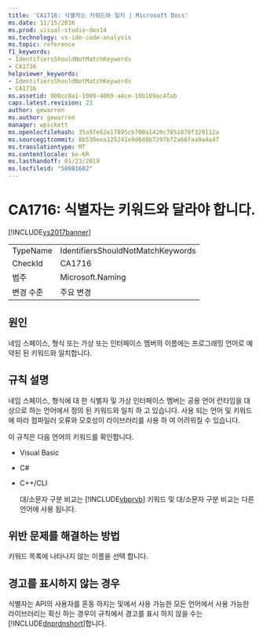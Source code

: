 ```yaml
---
title: 'CA1716: 식별자는 키워드와 일치 | Microsoft Docs'
ms.date: 11/15/2016
ms.prod: visual-studio-dev14
ms.technology: vs-ide-code-analysis
ms.topic: reference
f1_keywords:
- IdentifiersShouldNotMatchKeywords
- CA1716
helpviewer_keywords:
- IdentifiersShouldNotMatchKeywords
- CA1716
ms.assetid: 900cc8a1-1089-4069-a4ce-10b109ac4fab
caps.latest.revision: 23
author: gewarren
ms.author: gewarren
manager: wpickett
ms.openlocfilehash: 35a97e62e17895cb700a1420c7851878f329112a
ms.sourcegitcommit: 8b538eea125241e9d6d8b7297b72a66faa9a4a47
ms.translationtype: MT
ms.contentlocale: ko-KR
ms.lasthandoff: 01/23/2019
ms.locfileid: "58981602"
---
```

# <a name="ca1716-identifiers-should-not-match-keywords"></a>CA1716: 식별자는 키워드와 달라야 합니다.
[!INCLUDE[vs2017banner](../includes/vs2017banner.md)]

|||
|-|-|
|TypeName|IdentifiersShouldNotMatchKeywords|
|CheckId|CA1716|
|범주|Microsoft.Naming|
|변경 수준|주요 변경|

## <a name="cause"></a>원인
 네임 스페이스, 형식 또는 가상 또는 인터페이스 멤버의 이름에는 프로그래밍 언어로 예약된 된 키워드와 일치합니다.

## <a name="rule-description"></a>규칙 설명
 네임 스페이스, 형식에 대 한 식별자 및 가상 인터페이스 멤버는 공용 언어 런타임을 대상으로 하는 언어에서 정의 된 키워드와 일치 하 고 있습니다. 사용 되는 언어 및 키워드에 따라 컴파일러 오류와 모호성이 라이브러리를 사용 하 여 어려워질 수 있습니다.

 이 규칙은 다음 언어의 키워드를 확인합니다.

- Visual Basic

- C#

- C++/CLI

  대/소문자 구분 비교는 [!INCLUDE[vbprvb](../includes/vbprvb-md.md)] 키워드 및 대/소문자 구분 비교는 다른 언어에 사용 됩니다.

## <a name="how-to-fix-violations"></a>위반 문제를 해결하는 방법
 키워드 목록에 나타나지 않는 이름을 선택 합니다.

## <a name="when-to-suppress-warnings"></a>경고를 표시하지 않는 경우
 식별자는 API의 사용자를 혼동 하지는 및에서 사용 가능한 모든 언어에서 사용 가능한 라이브러리는 확신 하는 경우이 규칙에서 경고를 표시 하지 않을 수는 [!INCLUDE[dnprdnshort](../includes/dnprdnshort-md.md)]합니다.

